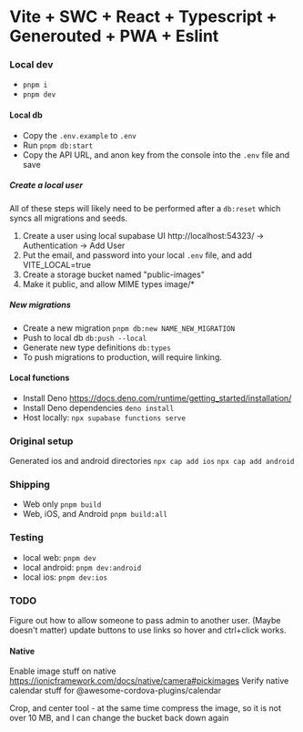 # Vite + SWC + React + Typescript + Generouted + PWA + Eslint

### Local dev

- `pnpm i`
- `pnpm dev`

#### Local db

- Copy the `.env.example` to `.env`
- Run `pnpm db:start`
- Copy the API URL, and anon key from the console into the `.env` file and save

##### Create a local user

All of these steps will likely need to be performed after a `db:reset` which
syncs all migrations and seeds.

1. Create a user using local supabase UI http://localhost:54323/ ->
   Authentication -> Add User
2. Put the email, and password into your local `.env` file, and add
   VITE_LOCAL=true
3. Create a storage bucket named "public-images"
4. Make it public, and allow MIME types image/*

##### New migrations

- Create a new migration `pnpm db:new NAME_NEW_MIGRATION`
- Push to local db `db:push --local`
- Generate new type definitions `db:types`
- To push migrations to production, will require linking.

#### Local functions

- Install Deno https://docs.deno.com/runtime/getting_started/installation/
- Install Deno dependencies `deno install`
- Host locally: `npx supabase functions serve`

### Original setup

Generated ios and android directories `npx cap add ios` `npx cap add android`

### Shipping

- Web only `pnpm build`
- Web, iOS, and Android `pnpm build:all`

### Testing

- local web: `pnpm dev`
- local android: `pnpm dev:android`
- local ios: `pnpm dev:ios`

### TODO

Figure out how to allow someone to pass admin to another user. (Maybe doesn't
matter) update buttons to use links so hover and ctrl+click works.

#### Native

Enable image stuff on native
https://ionicframework.com/docs/native/camera#pickimages Verify native calendar
stuff for @awesome-cordova-plugins/calendar

Crop, and center tool - at the same time compress the image, so it is not over
10 MB, and I can change the bucket back down again
